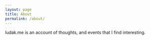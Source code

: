 ```yaml
---
layout: page
title: About
permalink: /about/
---
```

ludak.me is an account of thoughts, and events that I find interesting.

